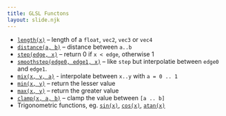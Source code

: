 ```yaml
---
title: GLSL Functons
layout: slide.njk
---
```


- [`length(x)`](https://thebookofshaders.com/glossary/?search=length) – length of a `float`, `vec2`, `vec3` or `vec4`
- [`distance(a, b)`](https://thebookofshaders.com/glossary/?search=distance) – distance between `a..b`
- [`step(edge, x)`](https://thebookofshaders.com/glossary/?search=step) – return 0 if `x < edge`, otherwise 1
- [`smoothstep(edge0, edge1, x)`](https://thebookofshaders.com/glossary/?search=smoothstep) – like `step` but interpolatie between `edge0` and `edge1`.
- [`mix(x, y, a)`](https://thebookofshaders.com/glossary/?search=mix) - interpolate between `x..y` with `a = 0 .. 1`
- [`min(x, y)`](https://thebookofshaders.com/glossary/?search=min) – return the lesser value
- [`max(x, y)`](https://thebookofshaders.com/glossary/?search=max) – return the greater value
- [`clamp(x, a, b)`](https://thebookofshaders.com/glossary/?search=clamp) – clamp the value between `[a .. b]`
- Trigonometric functions, eg. [`sin(x)`](https://thebookofshaders.com/glossary/?search=sin), [`cos(x)`](https://thebookofshaders.com/glossary/?search=cos), [`atan(x)`](https://thebookofshaders.com/glossary/?search=atan)
